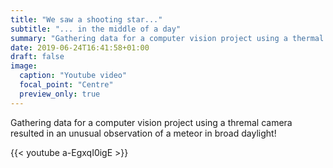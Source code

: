 ```yaml
---
title: "We saw a shooting star..."
subtitle: "... in the middle of a day"
summary: "Gathering data for a computer vision project using a thermal camera resulted in an unusual observation of a meteor in broad daylight! (this is from 2015 when I worked in Durham in Toby Breckon's group)"
date: 2019-06-24T16:41:58+01:00
draft: false
image:
  caption: "Youtube video"
  focal_point: "Centre"
  preview_only: true
--- 
```

Gathering data for a computer vision project using a thremal camera resulted in an unusual observation of a meteor in broad daylight! 

{{< youtube a-EgxqI0igE >}}

